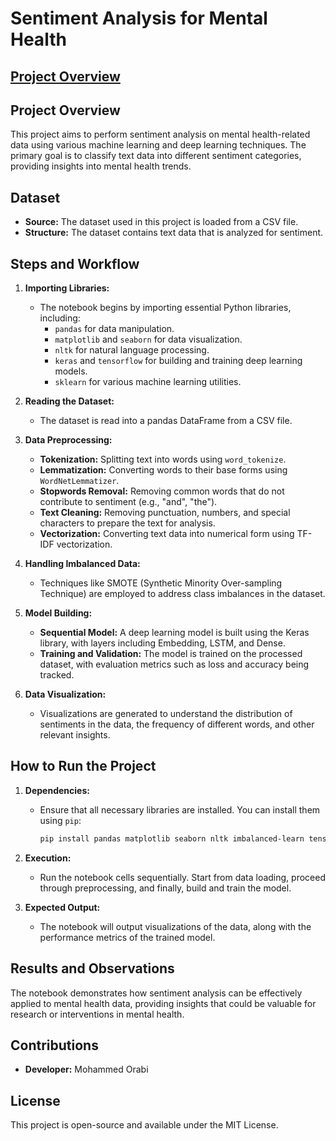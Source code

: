 # Sentiment Analysis for Mental Health
## [Project Overview](project-overview)

## Project Overview
This project aims to perform sentiment analysis on mental health-related data using various machine learning and deep learning techniques. The primary goal is to classify text data into different sentiment categories, providing insights into mental health trends.

## Dataset
- **Source:** The dataset used in this project is loaded from a CSV file.
- **Structure:** The dataset contains text data that is analyzed for sentiment.

## Steps and Workflow

1. **Importing Libraries:**
   - The notebook begins by importing essential Python libraries, including:
     - `pandas` for data manipulation.
     - `matplotlib` and `seaborn` for data visualization.
     - `nltk` for natural language processing.
     - `keras` and `tensorflow` for building and training deep learning models.
     - `sklearn` for various machine learning utilities.

2. **Reading the Dataset:**
   - The dataset is read into a pandas DataFrame from a CSV file.

3. **Data Preprocessing:**
   - **Tokenization:** Splitting text into words using `word_tokenize`.
   - **Lemmatization:** Converting words to their base forms using `WordNetLemmatizer`.
   - **Stopwords Removal:** Removing common words that do not contribute to sentiment (e.g., "and", "the").
   - **Text Cleaning:** Removing punctuation, numbers, and special characters to prepare the text for analysis.
   - **Vectorization:** Converting text data into numerical form using TF-IDF vectorization.

4. **Handling Imbalanced Data:**
   - Techniques like SMOTE (Synthetic Minority Over-sampling Technique) are employed to address class imbalances in the dataset.

5. **Model Building:**
   - **Sequential Model:** A deep learning model is built using the Keras library, with layers including Embedding, LSTM, and Dense.
   - **Training and Validation:** The model is trained on the processed dataset, with evaluation metrics such as loss and accuracy being tracked.

6. **Data Visualization:**
   - Visualizations are generated to understand the distribution of sentiments in the data, the frequency of different words, and other relevant insights.

## How to Run the Project
1. **Dependencies:**
   - Ensure that all necessary libraries are installed. You can install them using `pip`:
     ```bash
     pip install pandas matplotlib seaborn nltk imbalanced-learn tensorflow keras wordcloud scikit-learn
     ```

2. **Execution:**
   - Run the notebook cells sequentially. Start from data loading, proceed through preprocessing, and finally, build and train the model.

3. **Expected Output:**
   - The notebook will output visualizations of the data, along with the performance metrics of the trained model.

## Results and Observations
The notebook demonstrates how sentiment analysis can be effectively applied to mental health data, providing insights that could be valuable for research or interventions in mental health.

## Contributions
- **Developer:** Mohammed Orabi

## License
This project is open-source and available under the MIT License.
